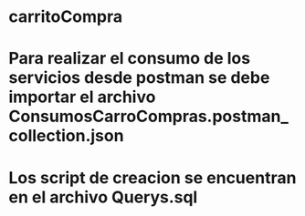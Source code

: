 # carritoCompra

# Para realizar el consumo de los servicios desde postman se debe importar el archivo ConsumosCarroCompras.postman_collection.json

# Los script de creacion se encuentran en el archivo Querys.sql